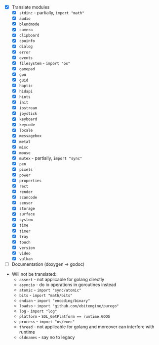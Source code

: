 - [x] Translate modules
  - [x] `stdinc` - partially, `import "math"`
  - [x] `audio`
  - [x] `blendmode`
  - [x] `camera`
  - [x] `clipboard`
  - [x] `cpuinfo`
  - [x] `dialog`
  - [x] `error`
  - [x] `events`
  - [x] `filesystem` - `import "os"` 
  - [x] `gamepad`
  - [x] `gpu`
  - [x] `guid`
  - [x] `haptic`
  - [x] `hidapi`
  - [x] `hints`
  - [x] `init`
  - [x] `iostream`
  - [x] `joystick`
  - [x] `keyboard`
  - [x] `keycode`
  - [x] `locale`
  - [x] `messagebox`
  - [x] `metal`
  - [x] `misc`
  - [x] `mouse`
  - [x] `mutex` - partially, `import "sync"`
  - [x] `pen`
  - [x] `pixels`
  - [x] `power`
  - [x] `properties`
  - [x] `rect`
  - [x] `render`
  - [x] `scancode`
  - [x] `sensor`
  - [x] `storage`
  - [x] `surface`
  - [x] `system`
  - [x] `time`
  - [x] `timer`
  - [x] `tray`
  - [x] `touch`
  - [x] `version`
  - [x] `video`
  - [x] `vulkan`
- [ ] Documentation (doxygen -> godoc)

- Will not be translated:
  - `assert` - not applicable for golang directly
  - `asyncio` - do io operations in goroutines instead
  - `atomic` - `import "sync/atomic"`
  - `bits` - `import "math/bits"`
  - `endian` - `import "encoding/binary"`
  - `loadso` - `import "github.com/ebitengine/purego"`
  - `log` - `import "log"`
  - `platform` - `SDL_GetPlatform == runtime.GOOS`
  - `process` - `import "os/exec"`
  - `thread` - not applicable for golang and moreover can interfere with runtime
  - `oldnames` - say no to legacy